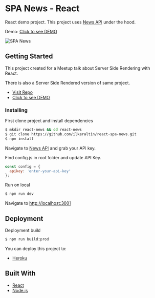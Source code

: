 # SPA News - React

React demo project. This project uses [News API](https://newsapi.org/) under the hood.

Demo: [Click to see DEMO](https://react-spa-ilker.herokuapp.com/)

![SPA News](https://i.imgur.com/6r1BEHp.jpg)

## Getting Started

This project created for a Meetup talk about Server Side Rendering with React.

There is also a Server Side Rendered version of same project.

- [Visit Repo](https://github.com/ilkeraltin/react-ssr-news)
- [Click to see DEMO](https://react-ssr-ilker.herokuapp.com/)

### Installing

First clone project and install dependencies

```sh
$ mkdir react-news && cd react-news
$ git clone https://github.com/ilkeraltin/react-spa-news.git
$ npm install
```

Navigate to [News API](https://newsapi.org/) and grab your API key.

Find config.js in root folder and update API Key.

```javascript
const config = {
  apikey: 'enter-your-api-key'
};
```

Run on local

```sh
$ npm run dev
```

Navigate to [http://localhost:3001](http://localhost:3001)

## Deployment

Deployment build

```sh
$ npm run build:prod
```

You can deploy this project to:

- [Heroku](https://www.heroku.com/)

## Built With

- [React](https://reactjs.org/)
- [Node.js](https://nodejs.org/)
